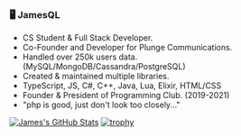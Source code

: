 ### 🖥️ JamesQL
- CS Student & Full Stack Developer.
- Co-Founder and Developer for Plunge Communications.
- Handled over 250k users data. (MySQL/MongoDB/Cassandra/PostgreSQL)
- Created & maintained multiple libraries.
- TypeScript, JS, C#, C++, Java, Lua, Elixir, HTML/CSS
- Founder & President of Programming Club. (2019-2021)
- "php is good, just don't look too closely..."

[![James's GitHub Stats](https://github-readme-stats.vercel.app/api?username=jamesql)](https://github.com/jamesql)
[![trophy](https://github-profile-trophy.vercel.app/?username=jamesql&theme=onedark)](https://github.com/ryo-ma/github-profile-trophy)

